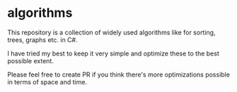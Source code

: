 # algorithms
This repository is a collection of widely used algorithms like for sorting, trees, graphs etc. in C#.

I have tried my best to keep it very simple and optimize these to the best possible extent. 

Please feel free to create PR if you think there's more optimizations possible in terms of space and time.
